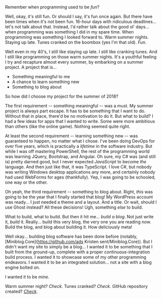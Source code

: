 Remember when programming used to be *fun*?

Well, okay, it's still fun.  Or should I say, it's fun once again.  But there have been times when it's not been fun.  16-hour days with ridiculous deadlines... let's not talk about that.  Instead, I'd rather talk about the good ol' days... when programming was something I did in my spare time.  When programming was something I looked forward to.  Warm summer nights.  Staying up late.  Tunes cranked on the boombox (yes I'm that old).  *Fun*.  

Well even in my 40's, I still like staying up late.  I still like cranking tunes.  And I still like programming on those warm summer nights.  It's a youthful feeling I try and recapture almost every summer, by embarking on a summer project.  A project that is...

 * Something meaningful to me
 * A chance to learn something new
 * Something to blog about

So how did I choose my project for the summer of 2018?

The first requirement -- something meaningful -- was a must.  My summer project is always part escape.  It has to be something that I want to do.  Without that in place, there'd be no motivation to do it.  But what to build?  I had a few ideas for apps that I wanted to write.  Some were more ambitious than others (like the online game).  Nothing seemed quite right. 

At least the second requirement -- learning something new -- was guaranteed to happen, no matter what I chose.  I've been doing DevOps for over five years, which is practically a *lifetime* in the software industry.  But while I was off mastering PowerShell, the rest of the programming world was learning JQuery, Bootstrap, and Angular.  Oh sure, my C# was (and still is) pretty darned good, but I never expected *JavaScript* to become *the* language.  And then just like that, it was TypeScript.  I love C#, but nobody was writing Windows desktop applications any more, and certainly nobody had used WebForms for ages (thankfully).  Yep, I was going to be schooled, one way or the other.

Oh yeah, the third requirement -- something to blog about.  Right, *this* was going to be the year that I finally started that blog!  My WordPress account was ready... I just needed a theme and a layout.  And a title.  Or wait, should I use Ghost instead?  All these decisions!  Ugh, something *else* to build.

What to build, what to build.  But then it hit me... *build a blog*.  Not just write it, *build* it.  Really... build this very blog, the very one you are reading now.  Build the blog, and blog about building it.  How deliciously meta!

Well okay... building blog software has been done before (notably, [Miniblog.Core](https://github.com/ads Kristen sent/Miniblog.Core)).  But I didn't want my site to simply be a blog... I wanted it to be something that I built from the ground-up, complete with a proper continuous-integration build process.  I wanted it to showcase some of my other programming endeavors.  I wanted it to be an integrated solution... not a site with a blog engine bolted on.

I wanted it to be *mine*.

Warm summer night?  *Check.*
Tunes cranked?  *Check.*
GitHub repository created?  *[Check](https://github.com/JamesQMurphy/jqm-public-site)*.
















